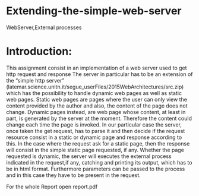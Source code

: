 # Extending-the-simple-web-server
WebServer,External processes

# Introduction:

This assignment consist in an implementation of a web server used to get http request and response
The server in particular has to be an extension of the “simple http server”
(latemar.science.unitn.it/segue_userFiles/2015WebArchitectures/src.zip) which has the possibility to
handle dynamic web pages as well as static web pages.
Static web pages are pages where the user can only view the content provided by the author and
also, the content of the page does not change.
Dynamic pages instead, are web page whose content, at least in part, is generated by the server at
the moment. Therefore the content could change each time the page is invoked.
In our particular case the server, once taken the get request, has to parse it and then decide if the
request resource consist in a static or dynamic page and response according to this.
In the case where the request ask for a static page, then the response will consist in the simple static
page requested, if any.
Whether the page requested is dynamic, the server will executes the external process indicated in
the request,if any, catching and printing its output, which has to be in html format. Furthermore
parameters can be passed to the process and in this case they have to be present in the request.

For the whole Report open report.pdf
